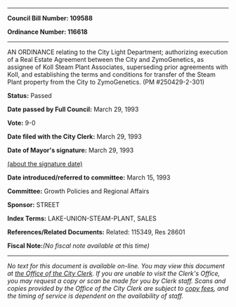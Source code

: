 

********

**Council Bill Number: 109588**
   
**Ordinance Number: 116618**
********

 AN ORDINANCE relating to the City Light Department; authorizing execution of a Real Estate Agreement between the City and ZymoGenetics, as assignee of Koll Steam Plant Associates, superseding prior agreements with Koll, and establishing the terms and conditions for transfer of the Steam Plant property from the City to ZymoGenetics. (PM #250429-2-301)

**Status:** Passed
   
**Date passed by Full Council:** March 29, 1993
   
**Vote:** 9-0
   
**Date filed with the City Clerk:** March 29, 1993
   
**Date of Mayor's signature:** March 29, 1993
   
[(about the signature date)](/~public/approvaldate.htm)
   
   
   
**Date introduced/referred to committee:** March 15, 1993
   
**Committee:** Growth Policies and Regional Affairs
   
**Sponsor:** STREET
   
   
**Index Terms:** LAKE-UNION-STEAM-PLANT, SALES

**References/Related Documents:** Related: 115349, Res 28601

**Fiscal Note:**_(No fiscal note available at this time)_
********

_No text for this document is available on-line. You may view this document at [the Office of the City Clerk](http://www.seattle.gov/leg/clerk/contactUs.htm). If you are unable to visit the Clerk's Office, you may request a copy or scan be made for you by Clerk staff. Scans and copies provided by the Office of the City Clerk are subject to [copy fees](http://clerk.seattle.gov/~public/clerkfees.htm), and the timing of service is dependent on the availability of staff._

